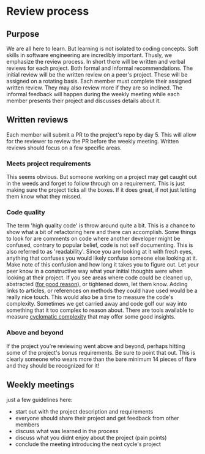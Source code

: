 # Review process

## Purpose

We are all here to learn. But learning is not isolated to coding concepts. Soft skills in software engineering are incredibly important. Thusly, we emphasize the review process. In short there will be written and verbal reviews for each project. Both formal and informal recommendations. The initial review will be the written review on a peer's project. These will be assigned on a rotating basis. Each member must complete their assigned written review. They may also review more if they are so inclined. The informal feedback will happen during the weekly meeting while each member presents their project and discusses details about it.

## Written reviews

Each member will submit a PR to the project's repo by day 5. This will allow for the reviewer to review the PR before the weekly meeting. Written reviews should focus on a few specific areas.

### Meets project requirements

This seems obvious. But someone working on a project may get caught out in the weeds and forget to follow through on a requirement. This is just making sure the project ticks all the boxes. If it does great, if not just letting them know what they missed.

### Code quality

The term 'high quality code' is throw around quite a bit. This is a chance to show what a bit of refactoring here and there can accomplish. Some things to look for are comments on code where another developer might be confused, contrary to popular belief, code is not self documenting. This is also referred to as 'readability'. Since you are looking at it with fresh eyes, anything that confuses you would likely confuse someone else looking at it. Make note of this confusion and how long it takes you to figure out. Let your peer know in a constructive way what your initial thoughts were when looking at their project. If you see areas where code could be cleaned up, abstracted ([for good reason](https://kentcdodds.com/blog/aha-programming)), or tightened down, let them know. Adding links to articles, or references on methods they could have used would be a really nice touch. This would also be a time to measure the code's complexity. Sometimes we get carried away and code golf our way into something that it too complex to reason about. There are tools available to measure [cyclomatic complexity](https://eslint.org/docs/rules/complexity) that may offer some good insights.

### Above and beyond

If the project you're reviewing went above and beyond, perhaps hitting some of the project's bonus requirements. Be sure to point that out. This is clearly someone who wears more than the bare minimum 14 pieces of flare and they should be recognized for it!

## Weekly meetings

just a few guidelines here:

- start out with the project description and requirements
- everyone should share their project and get feedback from other members
- discuss what was learned in the process
- discuss what you didnt enjoy about the project (pain points)
- conclude the meeting introducing the next cycle's project
